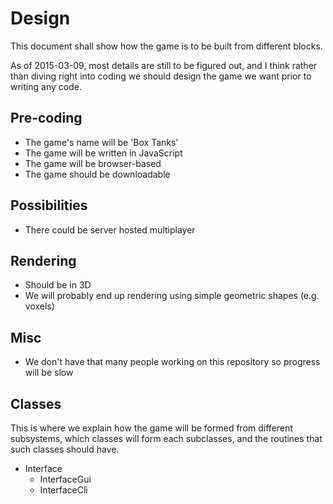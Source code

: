 # Design

This document shall show how the game is to be built from different
blocks.

As of 2015-03-09, most details are still to be figured out, and I think
rather than diving right into coding we should design the game we want
prior to writing any code.

Pre-coding
----------

  * The game's name will be 'Box Tanks'
  * The game will be written in JavaScript
  * The game will be browser-based
  * The game should be downloadable
 
Possibilities 
-------------
  * There could be server hosted multiplayer

Rendering
---------
  * Should be in 3D
  * We will probably end up rendering using simple geometric shapes (e.g. voxels)

Misc
----

  * We don't have that many people working on this repository so progress will be slow

Classes
-------

This is where we explain how the game will be formed from different
subsystems, which classes will form each subclasses, and the routines
that such classes should have.

  * Interface
    * InterfaceGui
    * InterfaceCli
